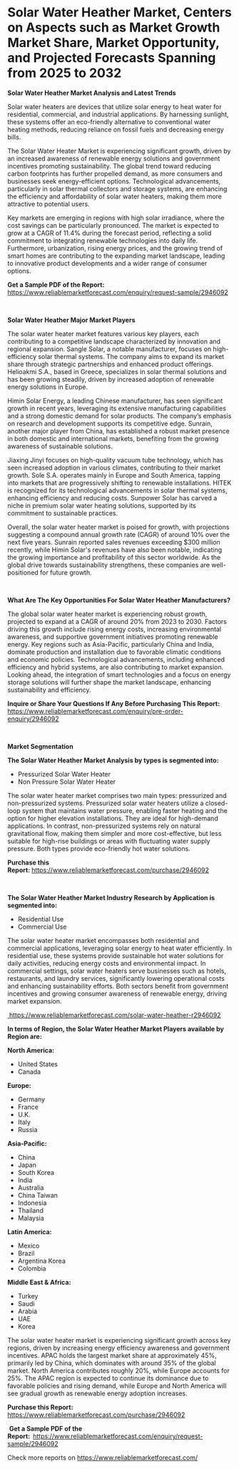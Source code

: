 <p><h1>Solar Water Heather Market, Centers on Aspects such as Market Growth Market Share, Market Opportunity, and Projected Forecasts Spanning from 2025 to 2032</h1></p><p><strong>Solar Water Heather Market Analysis and Latest Trends</strong></p>
<p><p>Solar water heaters are devices that utilize solar energy to heat water for residential, commercial, and industrial applications. By harnessing sunlight, these systems offer an eco-friendly alternative to conventional water heating methods, reducing reliance on fossil fuels and decreasing energy bills.</p><p>The Solar Water Heater Market is experiencing significant growth, driven by an increased awareness of renewable energy solutions and government incentives promoting sustainability. The global trend toward reducing carbon footprints has further propelled demand, as more consumers and businesses seek energy-efficient options. Technological advancements, particularly in solar thermal collectors and storage systems, are enhancing the efficiency and affordability of solar water heaters, making them more attractive to potential users.</p><p>Key markets are emerging in regions with high solar irradiance, where the cost savings can be particularly pronounced. The market is expected to grow at a CAGR of 11.4% during the forecast period, reflecting a solid commitment to integrating renewable technologies into daily life. Furthermore, urbanization, rising energy prices, and the growing trend of smart homes are contributing to the expanding market landscape, leading to innovative product developments and a wider range of consumer options.</p></p>
<p><strong>Get a Sample PDF of the Report:&nbsp;</strong> <a href="https://www.reliablemarketforecast.com/enquiry/request-sample/2946092?utm_campaign=1720&utm_medium=2&utm_source=Github&utm_content=ia&utm_term=11032025&utm_id=solar-water-heather">https://www.reliablemarketforecast.com/enquiry/request-sample/2946092</a></p>
<p>&nbsp;</p>
<p><strong>Solar Water Heather Major Market Players</strong></p>
<p><p>The solar water heater market features various key players, each contributing to a competitive landscape characterized by innovation and regional expansion. Sangle Solar, a notable manufacturer, focuses on high-efficiency solar thermal systems. The company aims to expand its market share through strategic partnerships and enhanced product offerings. Helioakmi S.A., based in Greece, specializes in solar thermal solutions and has been growing steadily, driven by increased adoption of renewable energy solutions in Europe.</p><p>Himin Solar Energy, a leading Chinese manufacturer, has seen significant growth in recent years, leveraging its extensive manufacturing capabilities and a strong domestic demand for solar products. The company’s emphasis on research and development supports its competitive edge. Sunrain, another major player from China, has established a robust market presence in both domestic and international markets, benefiting from the growing awareness of sustainable solutions.</p><p>Jiaxing Jinyi focuses on high-quality vacuum tube technology, which has seen increased adoption in various climates, contributing to their market growth. Sole S.A. operates mainly in Europe and South America, tapping into markets that are progressively shifting to renewable installations. HITEK is recognized for its technological advancements in solar thermal systems, enhancing efficiency and reducing costs. Sunpower Solar has carved a niche in premium solar water heating solutions, supported by its commitment to sustainable practices.</p><p>Overall, the solar water heater market is poised for growth, with projections suggesting a compound annual growth rate (CAGR) of around 10% over the next five years. Sunrain reported sales revenues exceeding $300 million recently, while Himin Solar's revenues have also been notable, indicating the growing importance and profitability of this sector worldwide. As the global drive towards sustainability strengthens, these companies are well-positioned for future growth.</p></p>
<p>&nbsp;</p>
<p><strong>What Are The Key Opportunities For Solar Water Heather Manufacturers?</strong></p>
<p><p>The global solar water heater market is experiencing robust growth, projected to expand at a CAGR of around 20% from 2023 to 2030. Factors driving this growth include rising energy costs, increasing environmental awareness, and supportive government initiatives promoting renewable energy. Key regions such as Asia-Pacific, particularly China and India, dominate production and installation due to favorable climatic conditions and economic policies. Technological advancements, including enhanced efficiency and hybrid systems, are also contributing to market expansion. Looking ahead, the integration of smart technologies and a focus on energy storage solutions will further shape the market landscape, enhancing sustainability and efficiency.</p></p>
<p><strong>Inquire or Share Your Questions If Any Before Purchasing This Report:</strong> <a href="https://www.reliablemarketforecast.com/enquiry/pre-order-enquiry/2946092?utm_campaign=1720&utm_medium=2&utm_source=Github&utm_content=ia&utm_term=11032025&utm_id=solar-water-heather">https://www.reliablemarketforecast.com/enquiry/pre-order-enquiry/2946092</a></p>
<p>&nbsp;</p>
<p><strong>Market Segmentation</strong></p>
<p><strong>The Solar Water Heather Market Analysis by types is segmented into:</strong></p>
<p><ul><li>Pressurized Solar Water Heater</li><li>Non Pressure Solar Water Heater</li></ul></p>
<p><p>The solar water heater market comprises two main types: pressurized and non-pressurized systems. Pressurized solar water heaters utilize a closed-loop system that maintains water pressure, enabling faster heating and the option for higher elevation installations. They are ideal for high-demand applications. In contrast, non-pressurized systems rely on natural gravitational flow, making them simpler and more cost-effective, but less suitable for high-rise buildings or areas with fluctuating water supply pressure. Both types provide eco-friendly hot water solutions.</p></p>
<p><strong>Purchase this Report:&nbsp;</strong><a href="https://www.reliablemarketforecast.com/purchase/2946092?utm_campaign=1720&utm_medium=2&utm_source=Github&utm_content=ia&utm_term=11032025&utm_id=solar-water-heather">https://www.reliablemarketforecast.com/purchase/2946092</a></p>
<p>&nbsp;</p>
<p><strong>The Solar Water Heather Market Industry Research by Application is segmented into:</strong></p>
<p><ul><li>Residential Use</li><li>Commercial Use</li></ul></p>
<p><p>The solar water heater market encompasses both residential and commercial applications, leveraging solar energy to heat water efficiently. In residential use, these systems provide sustainable hot water solutions for daily activities, reducing energy costs and environmental impact. In commercial settings, solar water heaters serve businesses such as hotels, restaurants, and laundry services, significantly lowering operational costs and enhancing sustainability efforts. Both sectors benefit from government incentives and growing consumer awareness of renewable energy, driving market expansion.</p></p>
<p><a href="https://www.reliablemarketforecast.com/solar-water-heather-r2946092?utm_campaign=1720&utm_medium=2&utm_source=Github&utm_content=ia&utm_term=11032025&utm_id=solar-water-heather">&nbsp;https://www.reliablemarketforecast.com/solar-water-heather-r2946092</a></p>
<p><strong>In terms of Region, the Solar Water Heather Market Players available by Region are:</strong></p>
<p>
    <p> <strong> North America: </strong>
        <ul>
            <li>United States</li>
            <li>Canada</li>
        </ul>
        </p> 
    <p> <strong> Europe: </strong>
        <ul>
            <li>Germany</li>
            <li>France</li>
            <li>U.K.</li>
            <li>Italy</li>
            <li>Russia</li>
        </ul>
        </p> 
    <p> <strong> Asia-Pacific: </strong>
        <ul>
            <li>China</li>
            <li>Japan</li>
            <li>South Korea</li>
            <li>India</li>
            <li>Australia</li>
            <li>China Taiwan</li>
            <li>Indonesia</li>
            <li>Thailand</li>
            <li>Malaysia</li>
        </ul>
        </p> 
    <p> <strong> Latin America: </strong>
        <ul>
            <li>Mexico</li>
            <li>Brazil</li>
            <li>Argentina Korea</li>
            <li>Colombia</li>
        </ul>
        </p> 
    <p> <strong> Middle East & Africa: </strong>
        <ul>
            <li>Turkey</li>
            <li>Saudi</li>
            <li>Arabia</li>
            <li>UAE</li>
            <li>Korea</li>
        </ul>
    </p>
    </p>
<p><p>The solar water heater market is experiencing significant growth across key regions, driven by increasing energy efficiency awareness and government incentives. APAC holds the largest market share at approximately 45%, primarily led by China, which dominates with around 35% of the global market. North America contributes roughly 20%, while Europe accounts for 25%. The APAC region is expected to continue its dominance due to favorable policies and rising demand, while Europe and North America will see gradual growth as renewable energy adoption increases.</p></p>
<p><strong>Purchase this Report: </strong><a href="https://www.reliablemarketforecast.com/purchase/2946092?utm_campaign=1720&utm_medium=2&utm_source=Github&utm_content=ia&utm_term=11032025&utm_id=solar-water-heather">https://www.reliablemarketforecast.com/purchase/2946092</a></p>
<p>&nbsp;<strong>Get a Sample PDF of the Report:&nbsp;&nbsp;</strong><a href="https://www.reliablemarketforecast.com/enquiry/request-sample/2946092?utm_campaign=1720&utm_medium=2&utm_source=Github&utm_content=ia&utm_term=11032025&utm_id=solar-water-heather">https://www.reliablemarketforecast.com/enquiry/request-sample/2946092</a></p>
<p><strong></strong></p>
<p>Check more reports on <a href="https://www.reliablemarketforecast.com/?utm_campaign=1720&utm_medium=2&utm_source=Github&utm_content=ia&utm_term=11032025&utm_id=solar-water-heather">https://www.reliablemarketforecast.com/</a></p>